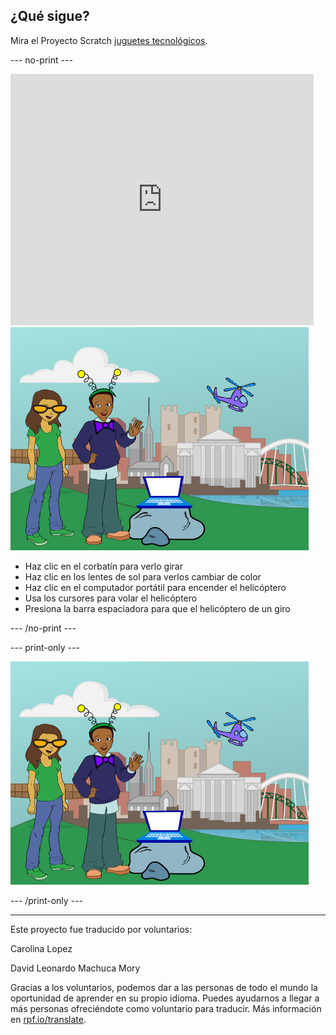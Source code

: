 ## ¿Qué sigue?

Mira el Proyecto Scratch [juguetes tecnológicos](https://projects.raspberrypi.org/es-LA/projects/tech-toys).

--- no-print ---

<div class="scratch-preview">
  <iframe allowtransparency="true" width="485" height="402" src="https://scratch.mit.edu/projects/embed/301514002/?autostart=false" frameborder="0" scrolling="no"></iframe>
  <img src="images/toys-final.png">
</div>

+ Haz clic en el corbatín para verlo girar
+ Haz clic en los lentes de sol para verlos cambiar de color
+ Haz clic en el computador portátil para encender el helicóptero
+ Usa los cursores para volar el helicóptero
+ Presiona la barra espaciadora para que el helicóptero de un giro

--- /no-print ---

--- print-only ---

![proyecto completo](images/toys-final.png)

--- /print-only ---


***
Este proyecto fue traducido por voluntarios:

Carolina Lopez

David Leonardo Machuca Mory

Gracias a los voluntarios, podemos dar a las personas de todo el mundo la oportunidad de aprender en su propio idioma. Puedes ayudarnos a llegar a más personas ofreciéndote como voluntario para traducir. Más información en [rpf.io/translate](https://rpf.io/translate).